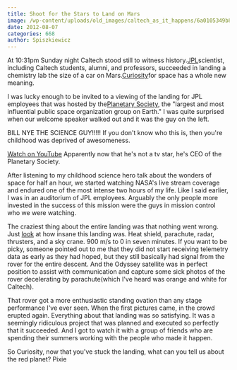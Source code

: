 ```yaml
---
title: Shoot for the Stars to Land on Mars
image: /wp-content/uploads/old_images/caltech_as_it_happens/6a0105349b8251970b0167691cc091970b.jpg
date: 2012-08-07
categories: 668
author: Spiszkiewicz
---
```


At 10:31pm Sunday night Caltech stood still to witness history.[JPL](https://www.jpl.nasa.gov/)scientist, including Caltech students, alumni, and professors, succeeded in landing a chemistry lab the size of a car on Mars.[Curiosity](https://www.jpl.nasa.gov/missions/details.cfm?id=5918)for space has a whole new meaning.

I was lucky enough to be invited to a viewing of the landing for JPL employees that was hosted by the[Planetary Society](https://www.planetary.org/about/), the "largest and most influential public space organization group on Earth." I was quite surprised when our welcome speaker walked out and it was the guy on the left.

BILL NYE THE SCIENCE GUY!!!!! If you don't know who this is, then you're childhood was deprived of awesomeness.

[Watch on YouTube](https://www.youtube.com/watch?v=BdAqq-wEQV0)
Apparently now that he's not a tv star, he's CEO of the Planetary Society.

After listening to my childhood science hero talk about the wonders of space for half an hour, we started watching NASA's live stream coverage and endured one of the most intense two hours of my life. Like I said earlier, I was in an auditorium of JPL employees. Arguably the only people more invested in the success of this mission were the guys in mission control who we were watching.

The craziest thing about the entire landing was that nothing went wrong. Just [look](https://www.jpl.nasa.gov/infographics/infographic.view.php?id=10775) at how insane this landing was. Heat shield, parachute, radar, thrusters, and a sky crane. 900 m/s to 0 in seven minutes. If you want to be picky, someone pointed out to me that they did not start receiving telemetry data as early as they had hoped, but they still basically had signal from the rover for the entire descent. And the Odyssey satellite was in perfect position to assist with communication and capture some sick photos of the rover decelerating by parachute(which I've heard was orange and white for Caltech).

That rover got a more enthusiastic standing ovation than any stage performance I've ever seen. When the first pictures came, in the crowd erupted again. Everything about that landing was so satisfying. It was a seemingly ridiculous project that was planned and executed so perfectly that it succeeded. And I got to watch it with a group of friends who are spending their summers working with the people who made it happen.

So Curiosity, now that you've stuck the landing, what can you tell us about the red planet?
Pixie
